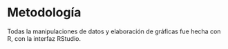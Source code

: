 # Metodología

Todas la manipulaciones de datos y elaboración de gráficas fue hecha con R, con la interfaz RStudio.
